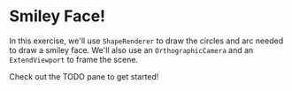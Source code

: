 # Smiley Face!

In this exercise, we'll use `ShapeRenderer` to draw the circles and arc needed to draw a smiley face. We'll also use an `OrthographicCamera` and an `ExtendViewport` to frame the scene. 

Check out the TODO pane to get started!

